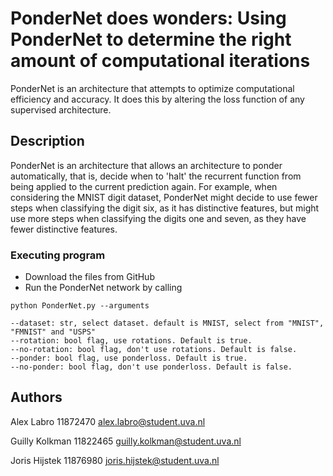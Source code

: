 # PonderNet does wonders: Using PonderNet to determine the right amount of computational iterations
PonderNet is an architecture that attempts to optimize computational efficiency and accuracy. It does this by altering the loss function of any supervised architecture.

## Description
PonderNet is an architecture that allows an architecture to ponder automatically, that is, decide when to 'halt' the recurrent function from being applied to the current prediction again.  For example, when considering the MNIST digit dataset, PonderNet might decide to use fewer steps when classifying the digit six, as it has distinctive features, but might use more steps when classifying the digits one and seven, as they have fewer distinctive features.

### Executing program

* Download the files from GitHub
* Run the PonderNet network by calling 
```
python PonderNet.py --arguments

--dataset: str, select dataset. default is MNIST, select from "MNIST", "FMNIST" and "USPS"
--rotation: bool flag, use rotations. Default is true.
--no-rotation: bool flag, don't use rotations. Default is false.
--ponder: bool flag, use ponderloss. Default is true.
--no-ponder: bool flag, don't use ponderloss. Default is false.
```


## Authors

Alex Labro
11872470
alex.labro@student.uva.nl

Guilly Kolkman
11822465
guilly.kolkman@student.uva.nl


Joris Hijstek
11876980
joris.hijstek@student.uva.nl